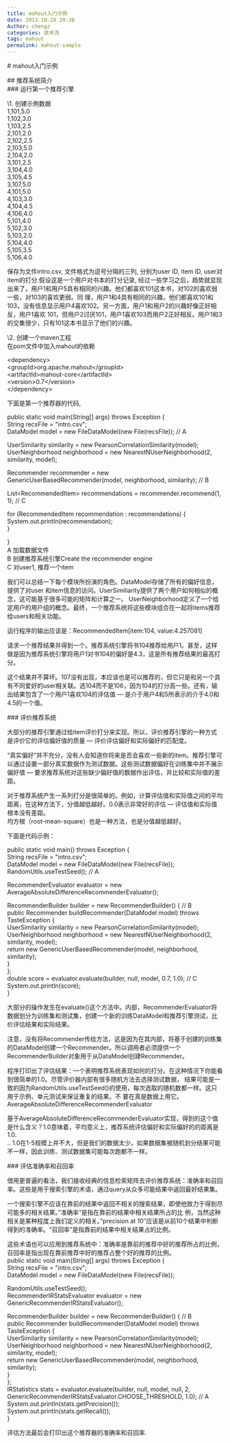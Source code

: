 ```yaml
---
title: mahout入门示例
date: 2013-10-28 20:38
Author: chengz
categories: 技术流
tags: mahout
permalink: mahout-sample
---
```


\# mahout入门示例

\#\# 推荐系统简介  
\#\#\# 运行第一个推荐引擎

\1. 创建示例数据  
1,101,5.0  
1,102,3.0  
1,103,2.5  
2,101,2.0  
2,102,2.5  
2,103,5.0  
2,104,2.0  
3,101,2.5  
3,104,4.0  
3,105,4.5  
3,107,5.0  
4,101,5.0  
4,103,3.0  
4,104,4.5  
4,106,4.0  
5,101,4.0  
5,102,3.0  
5,103,2.0  
5,104,4.0  
5,105,3.5  
5,106,4.0

保存为文件intro.csv, 文件格式为逗号分隔的三列, 分别为user ID, item ID,
user对item的打分.假设这是一个用户对书本的打分记录,
经过一些学习之后，趋势就显现出来了。用户1和用户5具有相同的兴趣。他们都喜欢101这本书，对102的喜欢弱一些，对103的喜欢更弱。同
理，用户1和4具有相同的兴趣，他们都喜欢101和103，没有信息显示用户4喜欢102。另一方面，用户1和用户2的兴趣好像正好相反，用户1喜欢
101，但用户2讨厌101，用户1喜欢103而用户2正好相反。用户1和3的交集很少，只有101这本书显示了他们的兴趣。

\2. 创建一个maven工程  
在pom文件中加入mahout的依赖

<dependency\>  
<groupId\>org.apache.mahout</groupId\>  
<artifactId\>mahout-core</artifactId\>  
<version\>0.7</version\>  
</dependency\>

下面是第一个推荐器的代码,

public static void main(String[] args) throws Exception {  
String recsFile = "intro.csv";  
DataModel model = new FileDataModel(new File(recsFile)); // A

UserSimilarity similarity = new PearsonCorrelationSimilarity(model);  
UserNeighborhood neighborhood = new NearestNUserNeighborhood(2,
similarity, model);

Recommender recommender = new GenericUserBasedRecommender(model,
neighborhood, similarity); // B

List<RecommendedItem\> recommendations = recommender.recommend(1, 1); //
C

for (RecommendedItem recommendation : recommendations) {  
System.out.println(recommendation);  
}

}  
A 加载数据文件  
B 创建推荐系统引擎Create the recommender engine  
C 对user1, 推荐一个item

<!--more-->

我们可以总结一下每个模块所扮演的角色。DataModel存储了所有的偏好信息，提供了对user
和item信息的访问。UserSimiliarity提供了两个用户如何相似的概念，这可能基于很多可能的矩阵和计算之一。
UserNeighborhood定义了一个给定用户的用户组的概念。最终，一个推荐系统将这些模块组合在一起将items推荐给users和相关功能。

运行程序的输出应该是：RecommendedItem[item:104, value:4.257081]  

请求一个推荐结果并得到一个。推荐系统引擎将书104推荐给用户1。甚至，这样做是因为推荐系统引擎将用户1对书104的偏好是4.3，这是所有推荐结果的最高打分。  

这个结果并不算坏。107没有出现，本应该也是可以推荐的，但它只是和另一个具有不同爱好的user相关联。选104而不是106，因为104的打分高一些。还有，输出结果包含了一个用户1喜欢104的评估值
— 是介于用户4和5所表示的介于4.0和4.5的一个值。

\#\#\# 评价推荐系统

大部分的推荐引擎通过给item评价打分来实现。所以，评价推荐引擎的一种方式是评价它的评估偏好值的质量
— 评价评估偏好和实际偏好的匹配度。  

“真实偏好”并不充分，没有人会知道你将来是否会喜欢一些新的item。推荐引擎可以通过设置一部分真实数据作为测试数据。这些测试数据偏好在训练集中并不展示偏好值
— 要求推荐系统对这些缺少偏好值的数据作出评估，并比较和实际值的差距。  

对于推荐系统产生一系列打分是很简单的。例如，计算评估值和实际值之间的平均距离，在这种方法下，分值越低越好。0.0表示非常好的评估
— 评估值和实际值根本没有差距。  
均方根（root-mean-square）也是一种方法，也是分值越低越好。

下面是代码示例：

public static void main() throws Exception {  
String recsFile = "intro.csv";  
DataModel model = new FileDataModel(new File(recsFile));  
RandomUtils.useTestSeed(); // A

RecommenderEvaluator evaluator = new
AverageAbsoluteDifferenceRecommenderEvaluator();

RecommenderBuilder builder = new RecommenderBuilder() { // B  
public Recommender buildRecommender(DataModel model) throws
TasteException {  
UserSimilarity similarity = new PearsonCorrelationSimilarity(model);  
UserNeighborhood neighborhood = new NearestNUserNeighborhood(2,
similarity, model);  
return new GenericUserBasedRecommender(model, neighborhood,
similarity);  
}  
};  
double score = evaluator.evaluate(builder, null, model, 0.7, 1.0); //
C  
System.out.println(score);  
}

大部分的操作发生在evaluate()这个方法中。内部，RecommenderEvaluator将数据划分为训练集和测试集，创建一个新的训练DataModel和推荐引擎测试，比价评估结果和实际结果。  

注意，没有将Recommender传给方法，这是因为在其内部，将基于创建的训练集的DataModel创建一个Recommender。所以调用者必须提供一个RecommenderBuilder对象用于从DataModel创建Recommender。

程序打印出了评估结果：一个表明推荐系统表现如何的打分。在这种情况下你能看到很简单的1.0。尽管评价器内部有很多随机方法去选择测试数据，
结果可能是一致的因为RandomUtils.useTestSeed()的使用，每次选取的随机数都一样。这只用于示例、单元测试来保证重复的结果。不
要在真是数据上用它。  
AverageAbsoluteDifferenceRecommenderEvaluator  

基于AverageAbsoluteDifferenceRecommenderEvaluator实现，得到的这个值是什么含义？1.0意味着，平均意义上，推荐系统评估偏好和实际偏好的的距离是1.0.  
..
1.0在1-5规模上并不大，但是我们的数据太少。如果数据集被随机划分结果可能不一样，因此训练、测试数据集可能每次跑都不一样。

\#\#\# 评估准确率和召回率

借用更普遍的看法，我们接收经典的信息检索矩阵去评价推荐系统：准确率和召回率。这些是用于搜索引擎的术语，通过query从众多可能结果中返回最好结果集。  

一个搜索引擎不应该在靠前的结果中返回不相关的搜索结果，即使他致力于得到尽可能多的相关结果。”准确率”是指在靠前的结果中相关结果所占的比
例，当然这种相关是某种程度上我们定义的相关。”precision at
10″应该是从前10个结果中判断得到的准确率。“召回率”是指靠前的结果中相关结果占的比例。  

这些术语也可以应用到推荐系统中：准确率是靠前的推荐中好的推荐所占的比例，召回率是指出现在靠前推荐中好的推荐占整个好的推荐的比例。  
public static void main(String[] args) throws Exception {  
String recsFile = "intro.csv";  
DataModel model = new FileDataModel(new File(recsFile));

RandomUtils.useTestSeed();  
RecommenderIRStatsEvaluator evaluator = new
GenericRecommenderIRStatsEvaluator();

RecommenderBuilder builder = new RecommenderBuilder() { // B  
public Recommender buildRecommender(DataModel model) throws
TasteException {  
UserSimilarity similarity = new PearsonCorrelationSimilarity(model);  
UserNeighborhood neighborhood = new NearestNUserNeighborhood(2,
similarity, model);  
return new GenericUserBasedRecommender(model, neighborhood,
similarity);  
}  
};  
IRStatistics stats = evaluator.evaluate(builder, null, model, null, 2,  
GenericRecommenderIRStatsEvaluator.CHOOSE\_THRESHOLD, 1.0); // A  
System.out.println(stats.getPrecision());  
System.out.println(stats.getRecall());  
}

评估方法最后会打印出这个推荐器的准确率和召回率.
